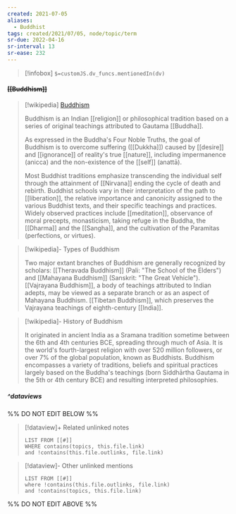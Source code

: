 ```yaml
---
created: 2021-07-05
aliases:
  - Buddhist
tags: created/2021/07/05, node/topic/term
sr-due: 2022-04-16
sr-interval: 13
sr-ease: 232
---
```

> [!infobox]
`$=customJS.dv_funcs.mentionedIn(dv)`

#### <s class="topic-title">[[Buddhism]]</s> 

> [!wikipedia] [Buddhism](https://en.wikipedia.org/wiki/Buddhism)
> 
> Buddhism is an Indian [[religion]] or philosophical tradition based on a series of original teachings attributed to Gautama [[Buddha]]. 
> 
> As expressed in the Buddha's Four Noble Truths, the goal of Buddhism is to overcome suffering ([[Dukkha]]) caused by [[desire]] and [[ignorance]] of reality's true [[nature]], including impermanence (anicca) and the non-existence of the [[self]] (anattā). 
> 
> Most Buddhist traditions emphasize transcending the individual self through the attainment of [[Nirvana]] ending the cycle of death and rebirth. 
> Buddhist schools vary in their interpretation of the path to [[liberation]], the relative importance and canonicity assigned to the various Buddhist texts, and their specific teachings and practices.
> Widely observed practices include [[meditation]], observance of moral precepts, monasticism, taking refuge in the Buddha, the [[Dharma]] and the [[Sangha]], and the cultivation of the Paramitas (perfections, or virtues).

> [!wikipedia]- Types of Buddhism
> 
> Two major extant branches of Buddhism are generally recognized by scholars: [[Theravada Buddhism]] (Pali: "The School of the Elders") and [[Mahayana Buddhism]] (Sanskrit: "The Great Vehicle"). [[Vajrayana Buddhism]], a body of teachings attributed to Indian adepts, may be viewed as a separate branch or as an aspect of Mahayana Buddhism. [[Tibetan Buddhism]], which preserves the Vajrayana teachings of eighth-century [[India]]. 
>

> [!wikipedia]- History of Buddhism
> 
> It originated in ancient India as a Sramana tradition sometime between the 6th and 4th centuries BCE, spreading through much of Asia. It is the world's fourth-largest religion with over 520 million followers, or over 7% of the global population, known as Buddhists. Buddhism encompasses a variety of traditions, beliefs and spiritual practices largely based on the Buddha's teachings (born Siddhārtha Gautama in the 5th or 4th century BCE) and resulting interpreted philosophies.

##### ^dataviews

%% DO NOT EDIT BELOW %%
> [!dataview]+ Related unlinked notes
> ```dataview
> LIST FROM [[#]]
> WHERE contains(topics, this.file.link)
> and !contains(this.file.outlinks, file.link)
> ```
 
> [!dataview]- Other unlinked mentions
> ```dataview
> LIST FROM [[#]]
> where !contains(this.file.outlinks, file.link)
> and !contains(topics, this.file.link)
> ```

%% DO NOT EDIT ABOVE %%